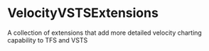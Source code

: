 # VelocityVSTSExtensions
A collection of extensions that add more detailed velocity charting capability to TFS and VSTS
